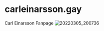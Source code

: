 # carleinarsson.gay
Carl Einarsson Fanpage
![20220305_200736](https://user-images.githubusercontent.com/62264750/157539309-91399773-74d1-4b04-86b2-5e346d44f278.jpg)
